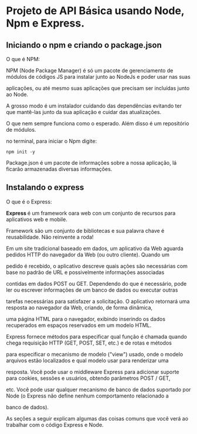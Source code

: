 # Projeto de API Básica usando Node, Npm e Express.

## Iniciando o npm e criando o package.json

O que é NPM:

NPM (Node Package Manager) é só um pacote de gerenciamento de módulos de códigos JS para instalar junto ao NodeJs e poder usar nas suas

aplicações, ou até mesmo suas aplicações que precisam ser incluídas junto ao Node.

A grosso modo é um instalador cuidando das dependências evitando ter que mantê-las junto da sua aplicação e cuidar das atualizações.

O que nem sempre funciona como o esperado. Além disso é um repositório de módulos.

no terminal, para iniciar o Npm digite:

```
npm init -y
```

Package.json é um pacote de informações sobre a nossa aplicação, lá ficarão armazenadas diversas informações.

## Instalando o express

O que é o Express: 

<b> Express </b> é um framework oara web con um conjunto de recursos para aplicativos web e mobile.

Framework são um conjunto de bibliotecas e sua palavra chave é reusabilidade. Não reinvente a roda!

Em um site tradicional baseado em dados, um aplicativo da Web aguarda pedidos HTTP do navegador da Web (ou outro cliente). Quando um

pedido é recebido, o aplicativo descreve quais ações são necessárias com base no padrão de URL e possivelmente informações associadas

contidas em dados POST ou GET. Dependendo do que é necessário, pode ler ou escrever informações de um banco de dados ou executar outras

tarefas necessárias para satisfazer a solicitação. O aplicativo retornará uma resposta ao navegador da Web, criando, de forma dinâmica, 

uma página HTML para o navegador, exibindo inserindo os dados recuperados em espaços reservados em um modelo HTML.


Express fornece métodos para especificar qual função é chamada quando chega requisição HTTP (GET, POST, SET, etc.) e de rotas e métodos

para especificar o mecanismo de modelo ("view") usado, onde o modelo arquivos estão localizados e qual modelo usar para renderizar uma

resposta. Você pode usar o middleware Express para adicionar suporte para cookies, sessões e usuários, obtendo parâmetros POST / GET,

etc. Você pode usar qualquer mecanismo de banco de dados suportado por Node (o Express não define nenhum comportamento relacionado a 

banco de dados).

As seções a seguir explicam algumas das coisas comuns que você verá ao trabalhar com o código Express e Node.


